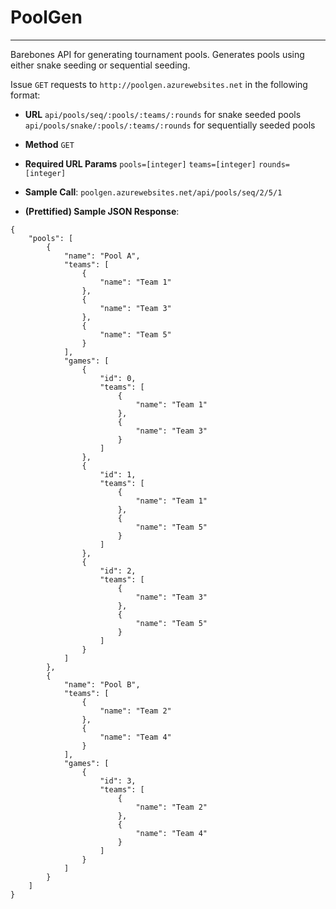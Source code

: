 # PoolGen
---
Barebones API for generating tournament pools. Generates pools using either snake seeding or sequential seeding.

Issue `GET` requests to `http://poolgen.azurewebsites.net` in the following format:

*  **URL**
`api/pools/seq/:pools/:teams/:rounds` for snake seeded pools
`api/pools/snake/:pools/:teams/:rounds` for sequentially seeded pools

* **Method**
`GET`

* **Required URL Params**
  `pools=[integer]`
  `teams=[integer]`
  `rounds=[integer]`

* **Sample Call**:
  `poolgen.azurewebsites.net/api/pools/seq/2/5/1`

* **(Prettified) Sample JSON Response**:
~~~~
{
    "pools": [
        {
            "name": "Pool A",
            "teams": [
                {
                    "name": "Team 1"
                },
                {
                    "name": "Team 3"
                },
                {
                    "name": "Team 5"
                }
            ],
            "games": [
                {
                    "id": 0,
                    "teams": [
                        {
                            "name": "Team 1"
                        },
                        {
                            "name": "Team 3"
                        }
                    ]
                },
                {
                    "id": 1,
                    "teams": [
                        {
                            "name": "Team 1"
                        },
                        {
                            "name": "Team 5"
                        }
                    ]
                },
                {
                    "id": 2,
                    "teams": [
                        {
                            "name": "Team 3"
                        },
                        {
                            "name": "Team 5"
                        }
                    ]
                }
            ]
        },
        {
            "name": "Pool B",
            "teams": [
                {
                    "name": "Team 2"
                },
                {
                    "name": "Team 4"
                }
            ],
            "games": [
                {
                    "id": 3,
                    "teams": [
                        {
                            "name": "Team 2"
                        },
                        {
                            "name": "Team 4"
                        }
                    ]
                }
            ]
        }
    ]
}
~~~~
